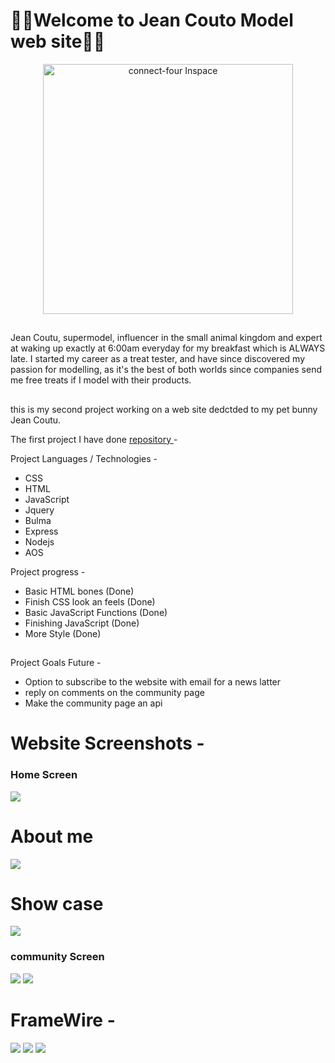 # 🐰🐰Welcome to Jean Couto Model web site🐰🐰

<p align="center">
  <a href="https://i.imgur.com/m72csjM.png">
    <img
      alt="connect-four Inspace"
      src="https://i.imgur.com/m72csjM.png"
      width="400"
    />
  </a>
</p>

##

Jean Coutu, supermodel, influencer in the small animal kingdom and expert at waking up exactly at 6:00am everyday for my breakfast which is ALWAYS late. I started my career as a treat tester, and have since discovered my passion for modelling, as it's the best of both worlds since companies send me free treats if I model with their products.

##

this is my second project working on a web site dedctded to my pet bunny Jean Coutu.

The first project I have done <a href="https://github.com/Ckrcok/Connect-Four-In-Space">repository </a> -

Project Languages / Technologies -

- CSS
- HTML
- JavaScript
- Jquery
- Bulma
- Express
- Nodejs
- AOS

Project progress -

- Basic HTML bones (Done)
- Finish CSS look an feels (Done)
- Basic JavaScript Functions (Done)
- Finishing JavaScript (Done)
- More Style (Done)

##

Project Goals Future -

- Option to subscribe to the website with email for a news latter
- reply on comments on the community page
- Make the community page an api

##

# Website Screenshots -

### Home Screen

[![](https://i.imgur.com/U5Tqbcb.png)](#)

# About me

[![](https://i.imgur.com/xeabIWv.png)](#)

# Show case

[![](https://i.imgur.com/DZAgGKv.png)](#)

### community Screen

[![](https://i.imgur.com/9QmYJXC.png)](#)
[![](https://i.imgur.com/KTpgCgA.png)](#)

# FrameWire -

[![](https://i.imgur.com/fK3AxZE.png)](#)
[![](https://i.imgur.com/OdGJDjh.png)](#)
[![](https://i.imgur.com/6ty9LSh.png)](#)
